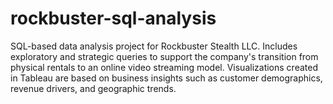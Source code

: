# rockbuster-sql-analysis
SQL-based data analysis project for Rockbuster Stealth LLC. Includes exploratory and strategic queries to support the company's transition from physical rentals to an online video streaming model. Visualizations created in Tableau are based on business insights such as customer demographics, revenue drivers, and geographic trends.
